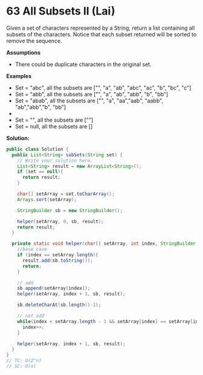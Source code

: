 # 63 All Subsets II (Lai)

Given a set of characters represented by a String, return a list containing all subsets of the characters. Notice that each subset returned will be sorted to remove the sequence.

**Assumptions**

- There could be duplicate characters in the original set.

**Examples**

- Set = "abc", all the subsets are ["", "a", "ab", "abc", "ac", "b", "bc", "c"]
- Set = "abb", all the subsets are ["", "a", "ab", "abb", "b", "bb"]
- Set = "abab", all the subsets are ["", "a", "aa","aab", "aabb", "ab","abb","b", "bb"]
- 
- Set = "", all the subsets are [""]
- Set = null, all the subsets are []



**Solution:**

```java
public class Solution {
  public List<String> subSets(String set) {
    // Write your solution here.
    List<String> result = new ArrayList<String>();
    if (set == null){
      return result;
    }

    char[] setArray = set.toCharArray();
    Arrays.sort(setArray);

    StringBuilder sb = new StringBuilder();

    helper(setArray, 0, sb, result);
    return result;
  }

  private static void helper(char[] setArray, int index, StringBuilder sb, List<String> result){
    //base case
    if (index == setArray.length){
      result.add(sb.toString());
      return;
    }

    // add
    sb.append(setArray[index]);
    helper(setArray, index + 1, sb, result);

    sb.deleteCharAt(sb.length()-1);

    // not add
    while(index < setArray.length - 1 && setArray[index] == setArray[index + 1]){
      index++;
    }

    helper(setArray, index + 1, sb, result);
  }
}
// TC: O(2^n)
// SC: O(n)
```



